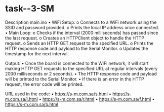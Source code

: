 # task--3-SM
Description 
main.ino
•	WiFi Setup:
o	Connects to a WiFi network using the SSID and password provided.
o	Prints the local IP address once connected.
•	Main Loop:
o	Checks if the interval (2000 milliseconds) has passed since the last request.
o	Creates an HTTPClient object to handle the HTTP request.
o	Sends an HTTP GET request to the specified URL.
o	Prints the HTTP response code and payload to the Serial Monitor.
o	Updates the timestamp for the next interval.



Output:
•	Once the board is connected to the WiFi network, it will start making HTTP GET requests to the specified URL at regular intervals (every 2000 milliseconds or 2 seconds).
•	The HTTP response code and payload will be printed to the Serial Monitor.
•	If there is an error in the HTTP request, the error code will be printed.

URL used in the code:
•	https://s-m.com.sa/s.html
•	https://s-m.com.sa/l.html
•	https://s-m.com.sa/r.html
•	https://s-m.com.sa/f.html
•	https://s-m.com.sa/b.html


